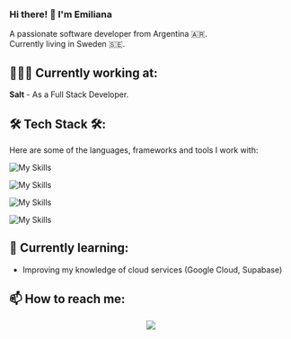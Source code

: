 ### Hi there! 👋 I'm Emiliana

A passionate software developer from Argentina 🇦🇷.
<br>
Currently living in Sweden 🇸🇪.

## 👩🏻‍💻 Currently working at:
**Salt** - As a Full Stack Developer.

## 🛠 Tech Stack 🛠:
Here are some of the languages, frameworks and tools I work with:

![My Skills](https://skillicons.dev/icons?i=html,css,materialui,figma,js,ts,react,nextjs,vite)

![My Skills](https://skillicons.dev/icons?i=java,nodejs,maven,docker,postgres)

![My Skills](https://skillicons.dev/icons?i=azure,netlify,vercel)

![My Skills](https://skillicons.dev/icons?i=git,idea,vscode,postman)


## 🌱 Currently learning:
- Improving my knowledge of cloud services (Google Cloud, Supabase)

## 📫 How to reach me:
<div align="center"> 
  <a href="https://www.linkedin.com/in/emiliana-e-971b26202/" target="_blank">
    <img src="https://img.shields.io/badge/LinkedIn-0077B5?style=for-the-badge&logo=linkedin&logoColor=white"/>
  </a>
</div>


